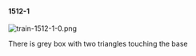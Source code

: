 #### 1512-1
![train-1512-1-0.png](https://github.com/lil-lab/nlvr/raw/master/nlvr/train/images/47/train-1512-1-0.png "train-1512-1-0.png")

There is grey box with two triangles touching the base
